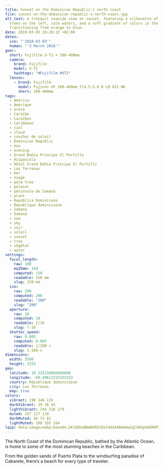 ```yaml
---
title: Sunset on the Dominican Republic's north coast
file: sunset-on-the-dominican-republic-s-north-coast.jpg
alt_text: A tranquil seaside view at sunset, featuring a silhouette of palm
  trees on the left, calm waters, and a soft gradient of colors in the sky
  transitioning from orange to blue.
date: 2018-03-03 19:29:13 +02:00
dates:
  iso: "'2018-03-03'"
  human: "'3 March 2018'"
gear:
  short: Fujifilm X-T2 + 100-400mm
  camera:
    brand: Fujifilm
    model: X-T2
    hashtags: "#Fujifilm #XT2"
  lenses:
    - brand: Fujifilm
      model: Fujinon XF 100-400mm f/4.5-5.6 R LM OIS WR
      short: 100-400mm
tags:
  - America
  - Amérique
  - arbre
  - Caraïbe
  - Caraïbes
  - Caribbean
  - ciel
  - cloud
  - coucher de soleil
  - Dominican Republic
  - eau
  - evening
  - Grand Bahia Principe El Portillo
  - Hispaniola
  - Hôtel Grand Bahia Principe El Portillo
  - Las Terrenas
  - mer
  - nuage
  - palm tree
  - palmier
  - péninsule de Samaná
  - plant
  - República Dominicana
  - République dominicaine
  - Samana
  - Samaná
  - sea
  - sky
  - soir
  - soleil
  - sunset
  - tree
  - végétal
  - water
settings:
  focal_length:
    raw: 100
    eq35mm: 150
    computed: 150
    readable: 150 mm
    slug: 150-mm
  iso:
    raw: 200
    computed: 200
    readable: "200"
    slug: "200"
  aperture:
    raw: 10
    computed: 10
    readable: ƒ/10
    slug: f-10
  shutter_speed:
    raw: 0.005
    computed: 0.005
    readable: 1/200 s
    slug: 1-200-s
dimensions:
  width: 3500
  height: 2333
geo:
  latitude: 19.325216666666666
  longitude: -69.49612333333333
  country: République dominicaine
  city: Las Terrenas
  map: true
colors:
  vibrant: 190 146 115
  darkVibrant: 19 36 45
  lightVibrant: 244 216 179
  muted: 157 127 110
  darkMuted: 56 73 81
  lightMuted: 208 193 164
lqip: data:image/webp;base64,UklGRhoBAABXRUJQVlA4IA4BAAAwCgCdASpkAEMAP3Gqy1w0rKmsLbRKapAuCWVt6zAM2UCao4Ba2sAe7f/4HwpFGreYfTbf/G+9m3k4IJqNjCeK5yIABWVSpEFJYqZ9ddRlBHA9HkOOZ561PAAA/uPX09OVIM6ZY9XRltsDcbnq2mRQ/kPervvWRpoqLBAAT/1e5pmj8lUDSVKuolyBMrRwNdLszGlkbS91fchcSGlCpAAR+/NTS0xPp2X6Fx0Uddgx2f3bJ4ABSlJj+O4VJXbv65nFbnyqXLm40aCET4KRMq4DMDWl0O8AWo2ytaCFsFvRgqXdY13eCVjug4+rYg7qHYz7xLGNMN+dQDpVDT+RLM1b72gL/iz+zacdUAa6AAA=
---
```


The North Coast of the Dominican Republic, bathed by the Atlantic Ocean, is home to some of the most stunning beaches in the Caribbean.

From the golden sands of Puerto Plata to the windsurfing paradise of Cabarete, there’s a beach for every type of traveler.
